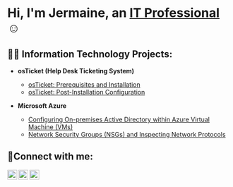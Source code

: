 <h1>Hi, I'm Jermaine, an <a href="https://linkedin.com/in/Josh">IT Professional</a>☺</h1>

<h2>👨‍💻 Information Technology Projects:</h2>

- <b>osTicket (Help Desk Ticketing System)</b>
  - [osTicket: Prerequisites and Installation](https://github.com/jermainewatkins22/osticket-prereqs)
  - [osTicket: Post-Installation Configuration](https://github.com/jermainewatkins22/post-install-config)
 
- <b>Microsoft Azure</b>
  - [Configuring On-premises Active Directory within Azure Virtual Machine (VMs)](https://github.com/jermainewatkins22/configure-ad)
  - [Network Security Groups (NSGs) and Inspecting Network Protocols](https://github.com/jermainewatkins22/azure-network-protocols)

<h2>🤳Connect with me:</h2>

[<img align="left" alt="Josh | Twitter" width="22px" src="https://cdn.jsdelivr.net/npm/simple-icons@v3/icons/twitter.svg" />][twitter]
[<img align="left" alt="Josh | LinkedIn" width="22px" src="https://cdn.jsdelivr.net/npm/simple-icons@v3/icons/linkedin.svg" />][linkedin]
[<img align="left" alt="Josh | Instagram" width="22px" src="https://cdn.jsdelivr.net/npm/simple-icons@v3/icons/instagram.svg" />][instagram]

[twitter]: https://twitter.com/Josh
[instagram]: https://www.instagram.com/Josh
[linkedin]: https://linkedin.com/in/Josh
